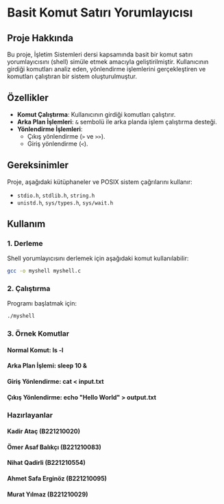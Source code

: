 # Basit Komut Satırı Yorumlayıcısı

## Proje Hakkında

Bu proje, İşletim Sistemleri dersi kapsamında basit bir komut satırı yorumlayıcısını (shell) simüle etmek amacıyla geliştirilmiştir. Kullanıcının girdiği komutları analiz eden, yönlendirme işlemlerini gerçekleştiren ve komutları çalıştıran bir sistem oluşturulmuştur.

## Özellikler

- **Komut Çalıştırma**: Kullanıcının girdiği komutları çalıştırır.
- **Arka Plan İşlemleri**: `&` sembolü ile arka planda işlem çalıştırma desteği.
- **Yönlendirme İşlemleri**:
  - Çıkış yönlendirme (`>` ve `>>`).
  - Giriş yönlendirme (`<`).

## Gereksinimler

Proje, aşağıdaki kütüphaneler ve POSIX sistem çağrılarını kullanır:

- `stdio.h`, `stdlib.h`, `string.h`
- `unistd.h`, `sys/types.h`, `sys/wait.h`

## Kullanım

### 1. Derleme
Shell yorumlayıcısını derlemek için aşağıdaki komut kullanılabilir:
```bash
gcc -o myshell myshell.c
```

### 2. Çalıştırma
Programı başlatmak için:
```bash
./myshell
```

### 3. Örnek Komutlar
#### Normal Komut: ls -l
#### Arka Plan İşlemi: sleep 10 &
#### Giriş Yönlendirme: cat < input.txt
#### Çıkış Yönlendirme: echo "Hello World" > output.txt


### Hazırlayanlar
#### Kadir Ataç (B221210020)
#### Ömer Asaf Balıkçı (B221210083)
#### Nihat Qadirli (B221210554)
#### Ahmet Safa Erginöz (B221210095)
#### Murat Yılmaz (B221210029)